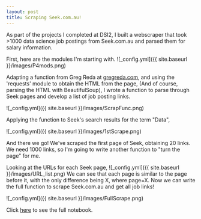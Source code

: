 ```yaml
---
layout: post
title: Scraping Seek.com.au!
---
```

As part of the projects I completed at DSI2, I built a webscraper that took >1000 data science job postings from Seek.com.au and parsed them for salary information.

First, here are the modules I'm starting with.
![_config.yml]({{ site.baseurl }}/images/P4mods.png)

Adapting a function from Greg Reda at [gregreda.com](http://www.gregreda.com/2013/03/03/web-scraping-101-with-python), and using the 'requests' module to obtain the HTML from the page, (And of course, parsing the HTML with BeautifulSoup), I wrote a function to parse through Seek pages and develop a list of job posting links.

![_config.yml]({{ site.baseurl }}/images/ScrapFunc.png)

Applying the function to Seek's search results for the term "Data",

![_config.yml]({{ site.baseurl }}/images/1stScrape.png)

And there we go! We've scraped the first page of Seek, obtaining 20 links. We need 1000 links, so I'm going to write another function to "turn the page" for me.

Looking at the URLs for each Seek page,
![_config.yml]({{ site.baseurl }}/images/URL_list.png)
We can see that each page is similar to the page before it, with the only difference being X, where page=X. Now we can write the full function to scrape Seek.com.au and get all job links!

![_config.yml]({{ site.baseurl }}/images/FullScrape.png)



Click [here](https://github.com/ywloh1218/DSI_Project4/blob/master/yenP4_scrapeNclean.ipynb) to see the full notebook.
